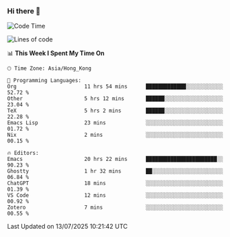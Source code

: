 ### Hi there 👋

<!--
**nicehiro/nicehiro** is a ✨ _special_ ✨ repository because its `README.md` (this file) appears on your GitHub profile.

Here are some ideas to get you started:

- 🔭 I’m currently working on ...
- 🌱 I’m currently learning ...
- 👯 I’m looking to collaborate on ...
- 🤔 I’m looking for help with ...
- 💬 Ask me about ...
- 📫 How to reach me: ...
- 😄 Pronouns: ...
- ⚡ Fun fact: ...
-->

<!--START_SECTION:waka-->
![Code Time](http://img.shields.io/badge/Code%20Time-798%20hrs%2010%20mins-blue)

![Lines of code](https://img.shields.io/badge/From%20Hello%20World%20I%27ve%20Written-1.7%20million%20lines%20of%20code-blue)

📊 **This Week I Spent My Time On** 

```text
🕑︎ Time Zone: Asia/Hong_Kong

💬 Programming Languages: 
Org                      11 hrs 54 mins      █████████████░░░░░░░░░░░░   52.72 % 
Other                    5 hrs 12 mins       ██████░░░░░░░░░░░░░░░░░░░   23.04 % 
TeX                      5 hrs 2 mins        ██████░░░░░░░░░░░░░░░░░░░   22.28 % 
Emacs Lisp               23 mins             ░░░░░░░░░░░░░░░░░░░░░░░░░   01.72 % 
Nix                      2 mins              ░░░░░░░░░░░░░░░░░░░░░░░░░   00.15 % 

🔥 Editors: 
Emacs                    20 hrs 22 mins      ███████████████████████░░   90.23 % 
Ghostty                  1 hr 32 mins        ██░░░░░░░░░░░░░░░░░░░░░░░   06.84 % 
ChatGPT                  18 mins             ░░░░░░░░░░░░░░░░░░░░░░░░░   01.39 % 
VS Code                  12 mins             ░░░░░░░░░░░░░░░░░░░░░░░░░   00.92 % 
Zotero                   7 mins              ░░░░░░░░░░░░░░░░░░░░░░░░░   00.55 % 
```


 Last Updated on 13/07/2025 10:21:42 UTC
<!--END_SECTION:waka-->

